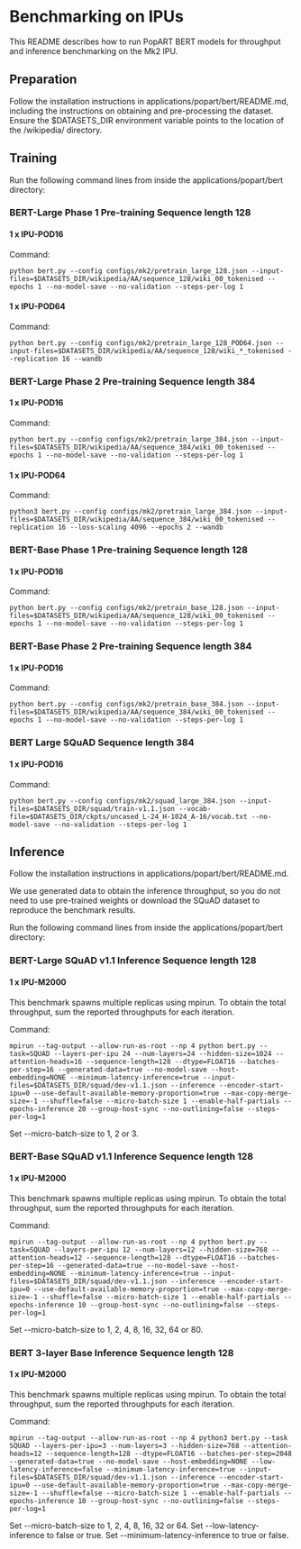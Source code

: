 # Benchmarking on IPUs

This README describes how to run PopART BERT models for throughput and inference benchmarking on the Mk2 IPU.

## Preparation

Follow the installation instructions in applications/popart/bert/README.md, including the instructions on obtaining and pre-processing the dataset. Ensure the $DATASETS_DIR environment variable points to the location of the /wikipedia/ directory.

## Training

Run the following command lines from inside the applications/popart/bert directory:

### BERT-Large Phase 1 Pre-training Sequence length 128

#### 1 x IPU-POD16

Command:
```console
python bert.py --config configs/mk2/pretrain_large_128.json --input-files=$DATASETS_DIR/wikipedia/AA/sequence_128/wiki_00_tokenised --epochs 1 --no-model-save --no-validation --steps-per-log 1
```

#### 1 x IPU-POD64

Command:
```console
python bert.py --config configs/mk2/pretrain_large_128_POD64.json --input-files=$DATASETS_DIR/wikipedia/AA/sequence_128/wiki_*_tokenised --replication 16 --wandb
```

### BERT-Large Phase 2 Pre-training Sequence length 384

#### 1 x IPU-POD16

Command:
```console
python bert.py --config configs/mk2/pretrain_large_384.json --input-files=$DATASETS_DIR/wikipedia/AA/sequence_384/wiki_00_tokenised --epochs 1 --no-model-save --no-validation --steps-per-log 1
```

#### 1 x IPU-POD64

Command:
```console
python3 bert.py --config configs/mk2/pretrain_large_384.json --input-files=$DATASETS_DIR/wikipedia/AA/sequence_384/wiki_00_tokenised --replication 16 --loss-scaling 4096 --epochs 2 --wandb
```

### BERT-Base Phase 1 Pre-training Sequence length 128

#### 1 x IPU-POD16

Command:
```console
python bert.py --config configs/mk2/pretrain_base_128.json --input-files=$DATASETS_DIR/wikipedia/AA/sequence_128/wiki_00_tokenised --epochs 1 --no-model-save --no-validation --steps-per-log 1
```


### BERT-Base Phase 2 Pre-training Sequence length 384

#### 1 x IPU-POD16

Command:
```console
python bert.py --config configs/mk2/pretrain_base_384.json --input-files=$DATASETS_DIR/wikipedia/AA/sequence_384/wiki_00_tokenised --epochs 1 --no-model-save --no-validation --steps-per-log 1
```

### BERT Large SQuAD Sequence length 384

#### 1 x IPU-POD16

Command:
```console
python bert.py --config configs/mk2/squad_large_384.json --input-files=$DATASETS_DIR/squad/train-v1.1.json --vocab-file=$DATASETS_DIR/ckpts/uncased_L-24_H-1024_A-16/vocab.txt --no-model-save --no-validation --steps-per-log 1
```

## Inference

Follow the installation instructions in applications/popart/bert/README.md.

We use generated data to obtain the inference throughput, so you do not need to
use pre-trained weights or download the SQuAD dataset to reproduce the benchmark results.

Run the following command lines from inside the applications/popart/bert directory:

### BERT-Large SQuAD v1.1 Inference Sequence length 128

#### 1 x IPU-M2000

This benchmark spawns multiple replicas using mpirun. To obtain the total throughput, sum the reported throughputs for each iteration.

Command:
```console
mpirun --tag-output --allow-run-as-root --np 4 python bert.py --task=SQUAD --layers-per-ipu 24 --num-layers=24 --hidden-size=1024 --attention-heads=16 --sequence-length=128 --dtype=FLOAT16 --batches-per-step=16 --generated-data=true --no-model-save --host-embedding=NONE --minimum-latency-inference=true --input-files=$DATASETS_DIR/squad/dev-v1.1.json --inference --encoder-start-ipu=0 --use-default-available-memory-proportion=true --max-copy-merge-size=-1 --shuffle=false --micro-batch-size 1 --enable-half-partials --epochs-inference 20 --group-host-sync --no-outlining=false --steps-per-log=1
```

Set --micro-batch-size to 1, 2 or 3.

### BERT-Base SQuAD v1.1 Inference Sequence length 128

#### 1 x IPU-M2000

This benchmark spawns multiple replicas using mpirun. To obtain the total throughput, sum the reported throughputs for each iteration.

Command:
```console
mpirun --tag-output --allow-run-as-root --np 4 python bert.py --task=SQUAD --layers-per-ipu 12 --num-layers=12 --hidden-size=768 --attention-heads=12 --sequence-length=128 --dtype=FLOAT16 --batches-per-step=16 --generated-data=true --no-model-save --host-embedding=NONE --minimum-latency-inference=true --input-files=$DATASETS_DIR/squad/dev-v1.1.json --inference --encoder-start-ipu=0 --use-default-available-memory-proportion=true --max-copy-merge-size=-1 --shuffle=false --micro-batch-size 1 --enable-half-partials --epochs-inference 10 --group-host-sync --no-outlining=false --steps-per-log=1
```

Set --micro-batch-size to 1, 2, 4, 8, 16, 32, 64 or 80.

### BERT 3-layer Base Inference Sequence length 128

#### 1 x IPU-M2000

This benchmark spawns multiple replicas using mpirun. To obtain the total throughput, sum the reported throughputs for each iteration.

Command:
```console
mpirun --tag-output --allow-run-as-root --np 4 python3 bert.py --task SQUAD --layers-per-ipu=3 --num-layers=3 --hidden-size=768 --attention-heads=12 --sequence-length=128 --dtype=FLOAT16 --batches-per-step=2048 --generated-data=true --no-model-save --host-embedding=NONE --low-latency-inference=false --minimum-latency-inference=true --input-files=$DATASETS_DIR/squad/dev-v1.1.json --inference --encoder-start-ipu=0 --use-default-available-memory-proportion=true --max-copy-merge-size=-1 --shuffle=false --micro-batch-size 1 --enable-half-partials --epochs-inference 10 --group-host-sync --no-outlining=false --steps-per-log=1
```

Set --micro-batch-size to 1, 2, 4, 8, 16, 32 or 64. Set --low-latency-inference to false or true. Set --minimum-latency-inference to true or false.
